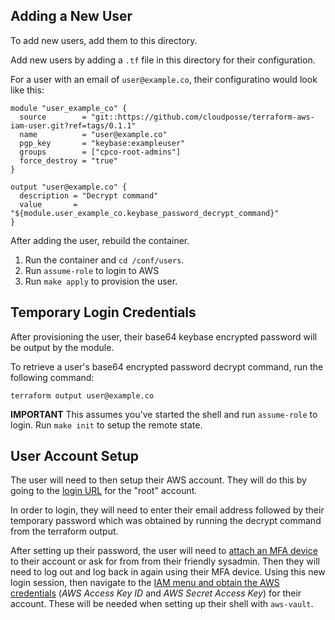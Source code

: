 
## Adding a New User

To add new users, add them to this directory.

Add new users by adding a `.tf` file in this directory for their configuration.

For a user with an email of `user@example.co`, their configuratino would look like this:

```
module "user_example_co" {
  source        = "git::https://github.com/cloudposse/terraform-aws-iam-user.git?ref=tags/0.1.1"
  name          = "user@example.co"
  pgp_key       = "keybase:exampleuser"
  groups        = ["cpco-root-admins"]
  force_destroy = "true"
}

output "user@example.co" {
  description = "Decrypt command"
  value       = "${module.user_example_co.keybase_password_decrypt_command}"
}
```

After adding the user, rebuild the container. 

1. Run the container and `cd /conf/users`. 
2. Run `assume-role` to login to AWS
3. Run `make apply` to provision the user.

## Temporary Login Credentials

After provisioning the user, their base64 keybase encrypted password will be output by the module. 

To retrieve a user's base64 encrypted password decrypt command, run the following command:

```
terraform output user@example.co
```

**IMPORTANT** This assumes you've started the shell and run `assume-role` to login. Run `make init` to setup the remote state.

## User Account Setup

The user will need to then setup their AWS account. They will do this by going to the [login URL](../README.md) for the "root" account.

In order to login, they will need to enter their email address followed by their temporary password which was obtained by running the decrypt command from the terraform output. 

After setting up their password, the user will need to [attach an MFA device](https://docs.aws.amazon.com/IAM/latest/UserGuide/id_credentials_mfa_enable_virtual.html) to their account or ask for from from their friendly sysadmin. Then they will need to log out and log back in again using their MFA device. Using this new login session, then navigate to the [IAM menu and obtain the AWS credentials](https://aws.amazon.com/blogs/security/wheres-my-secret-access-key/) (*AWS Access Key ID* and *AWS Secret Access Key*) for their account. These will be needed when setting up their shell with `aws-vault`.

